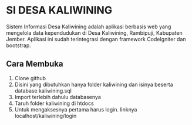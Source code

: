 # SI DESA KALIWINING

Sistem Informasi Desa Kaliwining adalah aplikasi berbasis web yang mengelola data kependudukan di Desa Kaliwining, Rambipuji, Kabupaten Jember. Aplikasi ini sudah terintegrasi dengan framework CodeIgniter dan bootstrap.

## Cara Membuka
<ol>
  <li>
    Clone github
  </li>
  <li>
    Disini yang dibutuhkan hanya folder kaliwining dan isinya beserta database kaliwining.sql
  </li>
  <li>
    Import terlebih dahulu databasenya
  </li>
  <li>
    Taruh folder kaliwining di htdocs
  </li>
  <li>
    Untuk mengaksesnya pertama harus login. linknya localhost/kaliwining/login
  </li>
